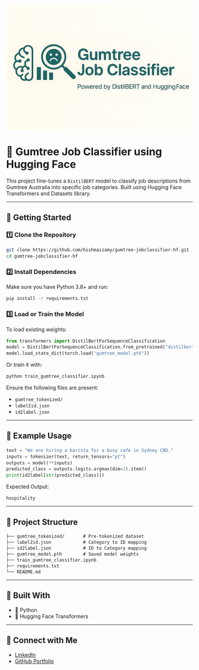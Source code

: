 
<p align="center">
  <img src="banner.png" alt="Gumtree Job Classifier Banner" width="800"/>
</p>



# 🧠 Gumtree Job Classifier using Hugging Face

This project fine-tunes a `DistilBERT` model to classify job descriptions from Gumtree Australia into specific job categories. Built using Hugging Face Transformers and Datasets library.

---

## 🚀 Getting Started

### 1️⃣ Clone the Repository
```bash
git clone https://github.com/hishmaizamy/gumtree-jobclassifier-hf.git
cd gumtree-jobclassifier-hf
```

### 2️⃣ Install Dependencies
Make sure you have Python 3.8+ and run:
```bash
pip install -r requirements.txt
```

### 3️⃣ Load or Train the Model

To load existing weights:
```python
from transformers import DistilBertForSequenceClassification
model = DistilBertForSequenceClassification.from_pretrained("distilbert-base-uncased", num_labels=<num_labels>)
model.load_state_dict(torch.load("gumtree_model.pth"))
```

Or train it with:
```bash
python train_gumtree_classifier.ipynb
```

Ensure the following files are present:
- `gumtree_tokenized/`
- `label2id.json`
- `id2label.json`

---

## 🧪 Example Usage

```python
text = "We are hiring a barista for a busy cafe in Sydney CBD."
inputs = tokenizer(text, return_tensors="pt")
outputs = model(**inputs)
predicted_class = outputs.logits.argmax(dim=1).item()
print(id2label[str(predicted_class)])
```
Expected Output:
```
hospitality
```

---

## 📁 Project Structure
```
├── gumtree_tokenized/       # Pre-tokenized dataset
├── label2id.json            # Category to ID mapping
├── id2label.json            # ID to Category mapping
├── gumtree_model.pth        # Saved model weights
├── train_gumtree_classifier.ipynb
├── requirements.txt
└── README.md
```

---

## 📌 Built With
- 🐍 Python
- 🤗 Hugging Face Transformers

---

## 🔗 Connect with Me
- [LinkedIn](https://www.linkedin.com/in/hishmaizamy)
- [GitHub Portfolio](https://github.com/hishmaizamy)
